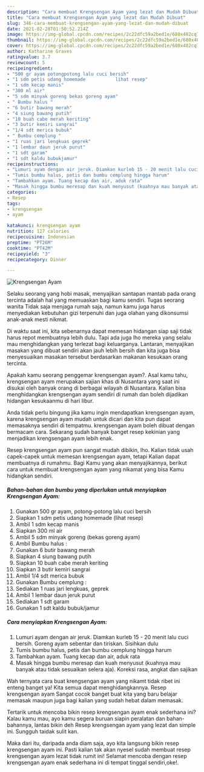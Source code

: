 ```yaml
---
description: "Cara membuat Krengsengan Ayam yang lezat dan Mudah Dibuat"
title: "Cara membuat Krengsengan Ayam yang lezat dan Mudah Dibuat"
slug: 346-cara-membuat-krengsengan-ayam-yang-lezat-dan-mudah-dibuat
date: 2021-02-28T01:50:52.214Z
image: https://img-global.cpcdn.com/recipes/2c22dfc59a2bed1e/680x482cq70/krengsengan-ayam-foto-resep-utama.jpg
thumbnail: https://img-global.cpcdn.com/recipes/2c22dfc59a2bed1e/680x482cq70/krengsengan-ayam-foto-resep-utama.jpg
cover: https://img-global.cpcdn.com/recipes/2c22dfc59a2bed1e/680x482cq70/krengsengan-ayam-foto-resep-utama.jpg
author: Katharine Graves
ratingvalue: 3.7
reviewcount: 5
recipeingredient:
- "500 gr ayam potongpotong lalu cuci bersih"
- "1 sdm petis udang homemade           lihat resep"
- "1 sdm kecap manis"
- "300 ml air"
- "5 sdm minyak goreng bekas goreng ayam"
- " Bumbu halus "
- "6 butir bawang merah"
- "4 siung bawang putih"
- "10 buah cabe merah keriting"
- "3 butir kemiri sangrai"
- "1/4 sdt merica bubuk"
- " Bumbu cemplung "
- "1 ruas jari lengkuas geprek"
- "1 lembar daun jeruk purut"
- "1 sdt garam"
- "1 sdt kaldu bubukjamur"
recipeinstructions:
- "Lumuri ayam dengan air jeruk. Diamkan kurleb 15 - 20 menit lalu cuci bersih. Goreng ayam sebentar dan tiriskan. Sisihkan dulu"
- "Tumis bumbu halus, petis dan bumbu cemplung hingga harum"
- "Tambahkan ayam. Tuang kecap dan air, aduk rata"
- "Masak hingga bumbu meresap dan kuah menyusut (kuahnya mau banyak atau tidak sesuaikan selera aja). Koreksi rasa, angkat dan sajikan"
categories:
- Resep
tags:
- krengsengan
- ayam

katakunci: krengsengan ayam 
nutrition: 127 calories
recipecuisine: Indonesian
preptime: "PT26M"
cooktime: "PT42M"
recipeyield: "3"
recipecategory: Dinner

---
```



![Krengsengan Ayam](https://img-global.cpcdn.com/recipes/2c22dfc59a2bed1e/680x482cq70/krengsengan-ayam-foto-resep-utama.jpg)

Selaku seorang yang hobi masak, menyajikan santapan mantab pada orang tercinta adalah hal yang memuaskan bagi kamu sendiri. Tugas seorang  wanita Tidak saja menjaga rumah saja, namun kamu juga harus menyediakan kebutuhan gizi terpenuhi dan juga olahan yang dikonsumsi anak-anak mesti nikmat.

Di waktu  saat ini, kita sebenarnya dapat memesan hidangan siap saji tidak harus repot membuatnya lebih dulu. Tapi ada juga lho mereka yang selalu mau menghidangkan yang terlezat bagi keluarganya. Lantaran, menyajikan masakan yang dibuat sendiri akan jauh lebih bersih dan kita juga bisa menyesuaikan masakan tersebut berdasarkan makanan kesukaan orang tercinta. 



Apakah kamu seorang penggemar krengsengan ayam?. Asal kamu tahu, krengsengan ayam merupakan sajian khas di Nusantara yang saat ini disukai oleh banyak orang di berbagai wilayah di Nusantara. Kalian bisa menghidangkan krengsengan ayam sendiri di rumah dan boleh dijadikan hidangan kesukaanmu di hari libur.

Anda tidak perlu bingung jika kamu ingin mendapatkan krengsengan ayam, karena krengsengan ayam mudah untuk dicari dan kita pun dapat memasaknya sendiri di tempatmu. krengsengan ayam boleh dibuat dengan bermacam cara. Sekarang sudah banyak banget resep kekinian yang menjadikan krengsengan ayam lebih enak.

Resep krengsengan ayam pun sangat mudah dibikin, lho. Kalian tidak usah capek-capek untuk memesan krengsengan ayam, tetapi Kalian dapat membuatnya di rumahmu. Bagi Kamu yang akan menyajikannya, berikut cara untuk membuat krengsengan ayam yang nikamat yang bisa Kamu hidangkan sendiri.

<!--inarticleads1-->

##### Bahan-bahan dan bumbu yang diperlukan untuk menyiapkan Krengsengan Ayam:

1. Gunakan 500 gr ayam, potong-potong lalu cuci bersih
1. Siapkan 1 sdm petis udang homemade           (lihat resep)
1. Ambil 1 sdm kecap manis
1. Siapkan 300 ml air
1. Ambil 5 sdm minyak goreng (bekas goreng ayam)
1. Ambil  Bumbu halus :
1. Gunakan 6 butir bawang merah
1. Siapkan 4 siung bawang putih
1. Siapkan 10 buah cabe merah keriting
1. Siapkan 3 butir kemiri sangrai
1. Ambil 1/4 sdt merica bubuk
1. Gunakan  Bumbu cemplung :
1. Sediakan 1 ruas jari lengkuas, geprek
1. Ambil 1 lembar daun jeruk purut
1. Sediakan 1 sdt garam
1. Gunakan 1 sdt kaldu bubuk/jamur




<!--inarticleads2-->

##### Cara menyiapkan Krengsengan Ayam:

1. Lumuri ayam dengan air jeruk. Diamkan kurleb 15 - 20 menit lalu cuci bersih. Goreng ayam sebentar dan tiriskan. Sisihkan dulu
1. Tumis bumbu halus, petis dan bumbu cemplung hingga harum
1. Tambahkan ayam. Tuang kecap dan air, aduk rata
1. Masak hingga bumbu meresap dan kuah menyusut (kuahnya mau banyak atau tidak sesuaikan selera aja). Koreksi rasa, angkat dan sajikan




Wah ternyata cara buat krengsengan ayam yang nikamt tidak ribet ini enteng banget ya! Kita semua dapat menghidangkannya. Resep krengsengan ayam Sangat cocok banget buat kita yang baru belajar memasak maupun juga bagi kalian yang sudah hebat dalam memasak.

Tertarik untuk mencoba bikin resep krengsengan ayam enak sederhana ini? Kalau kamu mau, ayo kamu segera buruan siapin peralatan dan bahan-bahannya, lantas bikin deh Resep krengsengan ayam yang lezat dan simple ini. Sungguh taidak sulit kan. 

Maka dari itu, daripada anda diam saja, ayo kita langsung bikin resep krengsengan ayam ini. Pasti kalian tak akan nyesel sudah membuat resep krengsengan ayam lezat tidak rumit ini! Selamat mencoba dengan resep krengsengan ayam enak sederhana ini di tempat tinggal sendiri,oke!.

